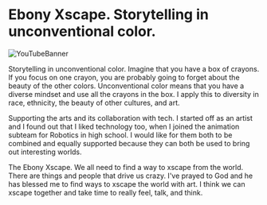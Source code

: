 Ebony Xscape. Storytelling in unconventional color.
============
![YouTubeBanner](https://github.com/EbonyXscape/solid-jekyll/blob/gh-pages/assets/img/YouTubeEbonyXscapeChannelArt.jpg)

Storytelling in unconventional color.
    Imagine that you have a box of crayons. If you focus on one crayon, you are probably going to forget about the beauty of the other colors. Unconventional color means that you have a diverse mindset and use all the crayons in the box. I apply this to diversity in race, ethnicity, the beauty of other cultures, and art.

Supporting the arts and its collaboration with tech.
    I started off as an artist and I found out that I liked technology too, when I joined the animation subteam for Robotics in high school. I would like for them both to be combined and equally supported because they can both be used to bring out interesting worlds.

The Ebony Xscape.
    We all need to find a way to xscape from the world. There are things and people that drive us crazy. I've prayed to God and he has blessed me to find ways to xscape the world with art. I think we can xscape together and take time to really feel, talk, and think.

